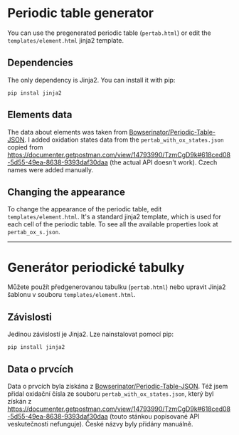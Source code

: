 # Periodic table generator

You can use the pregenerated periodic table (`pertab.html`) or edit the `templates/element.html` jinja2 template.

## Dependencies 

The only dependency is Jinja2. You can install it with pip:

```shell
pip instal jinja2
```

## Elements data

The data about elements was taken from [Bowserinator/Periodic-Table-JSON](https://github.com/Bowserinator/Periodic-Table-JSON). I added oxidation states data from the `pertab_with_ox_states.json` copied from <https://documenter.getpostman.com/view/14793990/TzmCgD9k#618ced08-5d55-49ea-8638-9393daf30daa> (the actual API doesn't work). Czech names were added manually.

## Changing the appearance

To change the appearance of the periodic table, edit `templates/element.html`. It's a standard jinja2 template, which is used for each cell of the periodic table. To see all the available properties look at `pertab_ox_s.json`.

---

# Generátor periodické tabulky

Můžete použít předgenerovanou tabulku (`pertab.html`) nebo upravit Jinja2 šablonu v souboru `templates/element.html`.

## Závislosti

Jedinou závislostí je Jinja2. Lze nainstalovat pomocí pip:

```shell
pip install jinja2
```

## Data o prvcích

Data o prvcích byla získána z [Bowserinator/Periodic-Table-JSON](https://github.com/Bowserinator/Periodic-Table-JSON). Též jsem přidal oxidační čísla ze souboru `pertab_with_ox_states.json`, který byl získán z <https://documenter.getpostman.com/view/14793990/TzmCgD9k#618ced08-5d55-49ea-8638-9393daf30daa> (touto stánkou popisované API veskutečnosti nefunguje). České názvy byly přidány manuálně.
